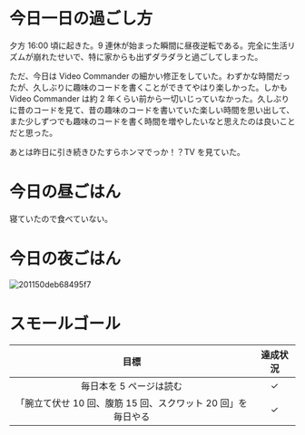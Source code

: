 # 今日一日の過ごし方
夕方 16:00 頃に起きた。9 連休が始まった瞬間に昼夜逆転である。完全に生活リズムが崩れたせいで、特に家からも出ずダラダラと過ごしてしまった。

ただ、今日は Video Commander の細かい修正をしていた。わずかな時間だったが、久しぶりに趣味のコードを書くことができてやはり楽しかった。しかも Video Commander は約 2 年くらい前から一切いじっていなかった。久しぶりに昔のコードを見て、昔の趣味のコードを書いていた楽しい時間を思い出して、また少しずつでも趣味のコードを書く時間を増やしたいなと思えたのは良いことだと思った。

あとは昨日に引き続きひたすらホンマでっか！？TV を見ていた。

# 今日の昼ごはん
寝ていたので食べていない。

# 今日の夜ごはん
![201150deb68495f7](/images/2019/03/201150deb68495f7.jpg)

# スモールゴール
| 目標 | 達成状況 |
|:---:|:---:|
| 毎日本を 5 ページは読む | ✓ |
| 「腕立て伏せ 10 回、腹筋 15 回、スクワット 20 回」を毎日やる | ✓ |
